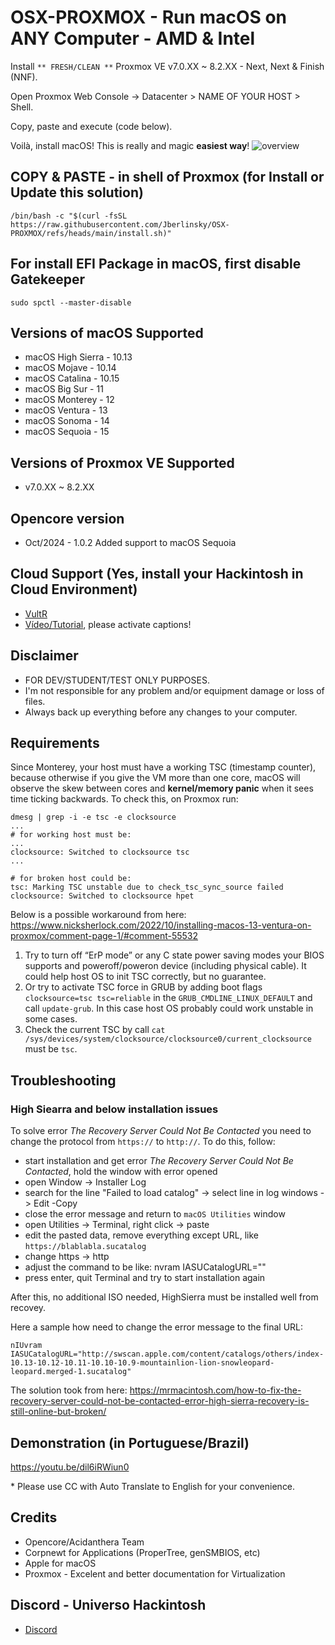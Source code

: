 # OSX-PROXMOX - Run macOS on ANY Computer - AMD & Intel

Install `** FRESH/CLEAN **` Proxmox VE v7.0.XX ~ 8.2.XX - Next, Next & Finish (NNF).

Open Proxmox Web Console -> Datacenter > NAME OF YOUR HOST > Shell.

Copy, paste and execute (code below).

Voilà, install macOS! This is really and magic **easiest way**!
![overview](./Artefacts/proxmox-screen.png)
## COPY & PASTE - in shell of Proxmox (for Install or Update this solution)

```
/bin/bash -c "$(curl -fsSL https://raw.githubusercontent.com/Jberlinsky/OSX-PROXMOX/refs/heads/main/install.sh)"
```

## For install EFI Package in macOS, first disable Gatekeeper

```
sudo spctl --master-disable
```

## Versions of macOS Supported
* macOS High Sierra - 10.13
* macOS Mojave - 10.14
* macOS Catalina - 10.15
* macOS Big Sur - 11
* macOS Monterey - 12
* macOS Ventura - 13
* macOS Sonoma - 14
* macOS Sequoia - 15

## Versions of Proxmox VE Supported
* v7.0.XX ~ 8.2.XX

## Opencore version
* Oct/2024 - 1.0.2 Added support to macOS Sequoia

## Cloud Support (Yes, install your Hackintosh in Cloud Environment)
- [VultR](https://www.vultr.com/?ref=9035565-8H)
- [Vídeo/Tutorial](https://youtu.be/8QsMyL-PNrM), please activate captions!

## Disclaimer

- FOR DEV/STUDENT/TEST ONLY PURPOSES.
- I'm not responsible for any problem and/or equipment damage or loss of files. 
- Always back up everything before any changes to your computer.

## Requirements

Since Monterey, your host must have a working TSC (timestamp counter), because otherwise if you give the VM more than one core, macOS will observe the skew between cores and **kernel/memory panic** when it sees time ticking backwards. To check this, on Proxmox run:

```
dmesg | grep -i -e tsc -e clocksource
...
# for working host must be:
...
clocksource: Switched to clocksource tsc
...

# for broken host could be:
tsc: Marking TSC unstable due to check_tsc_sync_source failed
clocksource: Switched to clocksource hpet
```
Below is a possible workaround from here: https://www.nicksherlock.com/2022/10/installing-macos-13-ventura-on-proxmox/comment-page-1/#comment-55532

1. Try to turn off “ErP mode” or any C state power saving modes your BIOS supports and poweroff/poweron device (including physical cable). It could help host OS to init TSC correctly, but no guarantee.
2. Or try to activate TSC force in GRUB by adding boot flags `clocksource=tsc tsc=reliable` in the `GRUB_CMDLINE_LINUX_DEFAULT` and call `update-grub`. In this case host OS probably could work unstable in some cases.
3. Check the current TSC by call `cat /sys/devices/system/clocksource/clocksource0/current_clocksource` must be `tsc`.

## Troubleshooting

### High Siearra and below installation issues

To solve error *The Recovery Server Could Not Be Contacted* you need to change the protocol from `https://` to `http://`. To do this, follow:
- start installation and get error *The Recovery Server Could Not Be Contacted*, hold the window with error opened
- open Window -> Installer Log
- search for the line "Failed to load catalog" -> select line in log windows -> Edit -Copy
- close the error message and return to `macOS Utilities` window
- open Utilities -> Terminal, right click -> paste
- edit the pasted data, remove everything except URL, like `https://blablabla.sucatalog`
- change https -> http
- adjust the command to be like: nvram IASUCatalogURL="<your HTTP URL here>"
- press enter, quit Terminal and try to start installation again

After this, no additional ISO needed, HighSierra must be installed well from recovey.

Here a sample how need to change the error message to the final URL:

`nIUvram IASUCatalogURL="http://swscan.apple.com/content/catalogs/others/index-10.13-10.12-10.11-10.10-10.9-mountainlion-lion-snowleopard-leopard.merged-1.sucatalog"`

The solution took from here: https://mrmacintosh.com/how-to-fix-the-recovery-server-could-not-be-contacted-error-high-sierra-recovery-is-still-online-but-broken/


## Demonstration (in Portuguese/Brazil)

https://youtu.be/dil6iRWiun0

\* Please use CC with Auto Translate to English for your convenience.

## Credits

- Opencore/Acidanthera Team
- Corpnewt for Applications (ProperTree, genSMBIOS, etc)
- Apple for macOS
- Proxmox - Excelent and better documentation for Virtualization

## Discord - Universo Hackintosh
- [Discord](https://discord.universohackintosh.com.br)
